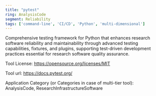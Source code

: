 ```yaml
---
title: "pytest"
ring: AnalysisCode
segment: Reliability
tags: ['command-line', 'CI/CD', 'Python', 'multi-dimensional']
---
```

Comprehensive testing framework for Python that enhances research software reliability and maintainability through advanced testing capabilities, fixtures, and plugins, supporting test-driven development practices essential for research software quality assurance.

Tool License: https://opensource.org/licenses/MIT

Tool url: https://docs.pytest.org/

Application Category (or Categories in case of multi-tier tool): AnalysisCode, ResearchInfrastructureSoftware
